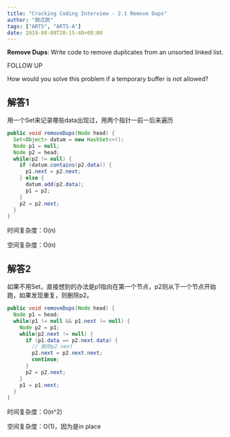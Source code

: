 ```yaml
---
title: "Cracking Coding Interview - 2.1 Remove Dups"
author: "颇忒脱"
tags: ["ARTS", "ARTS-A"]
date: 2019-08-08T20:15:40+08:00
---
```


<!--more-->

**Remove Dups**: Write code to remove duplicates from an unsorted linked list.

FOLLOW UP

How would you solve this problem if a temporary buffer is not allowed?

## 解答1

用一个Set来记录哪些data出现过，用两个指针一前一后来遍历

```java
public void removeDups(Node head) {
  Set<Object> datum = new HashSet<>();
  Node p1 = null;
  Node p2 = head;
  while(p2 != null) {
    if (datum.contains(p2.data)) {
      p1.next = p2.next;
    } else {
      datum.add(p2.data);
      p1 = p2;
    }
    p2 = p2.next;
  }  
}
```

时间复杂度：O(n)

空间复杂度：O(n)

## 解答2

如果不用Set，直接想到的办法是p1指向在第一个节点，p2则从下一个节点开始跑，如果发现重复，则删除p2。

```java
public void removeDups(Node head) {
  Node p1 = head;
  while(p1 != null && p1.next != null) {
    Node p2 = p1;
    while(p2.next != null) {
      if (p1.data == p2.next.data) {
        // 删除p2.next
        p2.next = p2.next.next;
        continue;
      }
      p2 = p2.next;
    }
    p1 = p1.next;
  }
}
```

时间复杂度：O(n^2)

空间复杂度：O(1)，因为是in place

